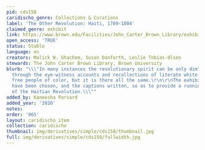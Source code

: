 ```yaml
---
pid: cds158
caridischo_genre: Collections & Curations
label: 'The Other Revolution: Haiti, 1789-1804'
claimed_genre: exhibit
link: https://www.brown.edu/Facilities/John_Carter_Brown_Library/exhibitions/haitian/index.html
open_access: 'TRUE'
status: Stable
language: en
creators: Malick W. Ghachem, Susan Danforth, Leslie Tobias-Olsen
stewards: The John Carter Brown Library, Brown University
blurb: "\\\"In many instances the revolutionary spirit can be only dimly perceived
  through the eye-witness accounts and recollections of literate white colonists and
  free people of color, but it is there all the same.\r\n\r\nThe exhibition items
  have been chosen, and the captions written, so as to provide a running narrative
  of the Haitian Revolution.\\\""
added_by: Kaneesha Parsard
added_year: '2020'
notes: 
order: '065'
layout: caridischo_item
collection: caridischo
thumbnail: img/derivatives/simple/cds158/thumbnail.jpg
full: img/derivatives/simple/cds158/fullwidth.jpg
---
```

